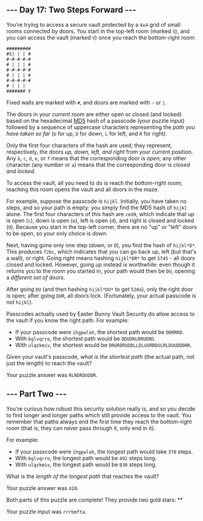 
## --- Day 17: Two Steps Forward ---

You're trying to access a secure vault protected by a `4x4` grid of small rooms connected by doors. You start in the top-left room (marked `S`), and you can access the vault (marked `V`) once you reach the bottom-right room:

```
#########
#S| | | #
#-#-#-#-#
# | | | #
#-#-#-#-#
# | | | #
#-#-#-#-#
# | | |  
####### V

```

Fixed walls are marked with `#`, and doors are marked with `-` or `|`.

The doors in your *current room* are either open or closed (and locked) based on the hexadecimal [MD5](https://en.wikipedia.org/wiki/MD5) hash of a passcode (your puzzle input) followed by a sequence of uppercase characters representing the *path you have taken so far* (`U` for up, `D` for down, `L` for left, and `R` for right).

Only the first four characters of the hash are used; they represent, respectively, the doors *up, down, left, and right* from your current position. Any `b`, `c`, `d`, `e`, or `f` means that the corresponding door is *open*; any other character (any number or `a`) means that the corresponding door is *closed and locked*.

To access the vault, all you need to do is reach the bottom-right room; reaching this room opens the vault and all doors in the maze.

For example, suppose the passcode is `hijkl`. Initially, you have taken no steps, and so your path is empty: you simply find the MD5 hash of `hijkl` alone. The first four characters of this hash are `ced9`, which indicate that up is open (`c`), down is open (`e`), left is open (`d`), and right is closed and locked (`9`). Because you start in the top-left corner, there are no "up" or "left" doors to be open, so your only choice is *down*.

Next, having gone only one step (down, or `D`), you find the hash of `hijkl*D*`. This produces `f2bc`, which indicates that you can go back up, left (but that's a wall), or right. Going right means hashing `hijkl*DR*` to get `5745` - all doors closed and locked. However, going *up* instead is worthwhile: even though it returns you to the room you started in, your path would then be `DU`, opening a *different set of doors*.

After going `DU` (and then hashing `hijkl*DU*` to get `528e`), only the right door is open; after going `DUR`, all doors lock. (Fortunately, your actual passcode is not `hijkl`).

Passcodes actually used by Easter Bunny Vault Security do allow access to the vault if you know the right path. For example:

* If your passcode were `ihgpwlah`, the shortest path would be `DDRRRD`.
* With `kglvqrro`, the shortest path would be `DDUDRLRRUDRD`.
* With `ulqzkmiv`, the shortest would be `DRURDRUDDLLDLUURRDULRLDUUDDDRR`.

Given your vault's passcode, *what is the shortest path* (the actual path, not just the length) to reach the vault?

Your puzzle answer was `RLRDRDUDDR`.

## --- Part Two ---

You're curious how robust this security solution really is, and so you decide to find longer and longer paths which still provide access to the vault. You remember that paths always end the first time they reach the bottom-right room (that is, they can never pass through it, only end in it).

For example:

* If your passcode were `ihgpwlah`, the longest path would take `370` steps.
* With `kglvqrro`, the longest path would be `492` steps long.
* With `ulqzkmiv`, the longest path would be `830` steps long.

What is the *length of the longest path* that reaches the vault?

Your puzzle answer was `420`.

Both parts of this puzzle are complete! They provide two gold stars: \*\*

Your puzzle input was `rrrbmfta`.


